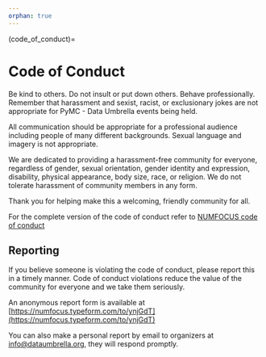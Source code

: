 ```yaml
---
orphan: true
---
```


(code_of_conduct)=
# Code of Conduct

Be kind to others. Do not insult or put down others. Behave professionally. Remember that harassment and sexist, racist, or exclusionary jokes are not appropriate for PyMC - Data Umbrella events being held.

All communication should be appropriate for a professional audience including people of many different backgrounds. Sexual language and imagery is not appropriate.

We are dedicated to providing a harassment-free community for everyone, regardless of gender, sexual orientation, gender identity and expression, disability, physical appearance, body size, race, or religion. We do not tolerate harassment of community members in any form.

Thank you for helping make this a welcoming, friendly community for all.

For the complete version of the code of conduct refer to [NUMFOCUS code of conduct](https://numfocus.org/code-of-conduct)

## Reporting
If you believe someone is violating the code of conduct, please report this in a timely manner.
Code of conduct violations reduce the value of the community for everyone and we take them seriously.

An anonymous report form is available at [https://numfocus.typeform.com/to/ynjGdT](https://numfocus.typeform.com/to/ynjGdT)

You can also make a personal report by email to organizers at [info@dataumbrella.org](mailto:info@dataumbrella.org), they will respond promptly.
